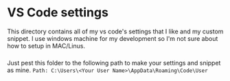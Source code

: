 # VS Code settings

This directory contains all of my vs code's settings that I like and my custom snippet. I use windows machine for my development so I'm not sure about how to setup in MAC/Linus.

###

Just pest this folder to the following path to make your settings and snippet as mine.
`Path: C:\Users\<Your User Name>\AppData\Roaming\Code\User`
